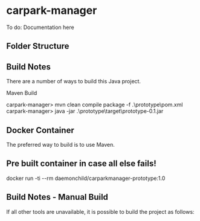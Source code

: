 # carpark-manager

To do: Documentation here

## Folder Structure




## Build Notes

There are a number of ways to build this Java project.

Maven Build

carpark-manager> mvn clean compile package -f .\prototype\pom.xml
carpark-manager> java -jar .\prototype\target\prototype-0.1.jar



## Docker Container

The preferred way to build is to use Maven.




## Pre built container in case all else fails!

docker run -ti --rm daemonchild/carparkmanager-prototype:1.0


## Build Notes - Manual Build

If all other tools are unavailable, it is possible to build the project as follows:


